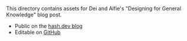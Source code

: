 This directory contains assets for Dei and Alfie's "Designing for General Knowledge" blog post.

- Public on the [hash.dev blog](https://hash.dev/blog/general-knowledge-design)
- Editable on [GitHub](https://github.com/hashintel/hash/blob/main/apps/hashdotdev/src/_pages/blog/0017_general-knowledge-design.mdx)
